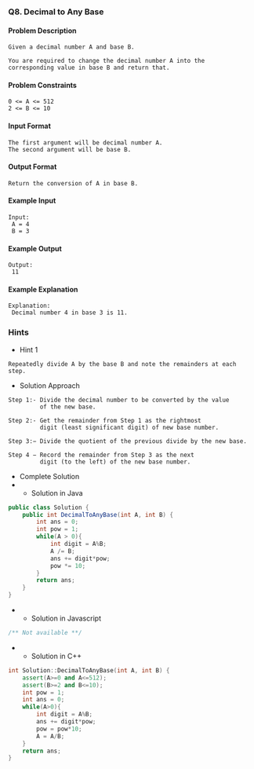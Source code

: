 ### Q8. Decimal to Any Base
#### Problem Description
```text
Given a decimal number A and base B.

You are required to change the decimal number A into the 
corresponding value in base B and return that.
```
#### Problem Constraints
```text
0 <= A <= 512
2 <= B <= 10
```
#### Input Format
```text
The first argument will be decimal number A.
The second argument will be base B.
```
#### Output Format
```text
Return the conversion of A in base B.
```
#### Example Input
```text
Input:
 A = 4
 B = 3
```
#### Example Output
```text
Output:
 11
```
#### Example Explanation
```text
Explanation:
 Decimal number 4 in base 3 is 11.
```
### Hints
* Hint 1
```text
Repeatedly divide A by the base B and note the remainders at each step.
```
* Solution Approach
```text
Step 1:- Divide the decimal number to be converted by the value 
         of the new base.

Step 2:- Get the remainder from Step 1 as the rightmost 
         digit (least significant digit) of new base number.

Step 3:− Divide the quotient of the previous divide by the new base.

Step 4 − Record the remainder from Step 3 as the next 
         digit (to the left) of the new base number.
```
* Complete Solution
* * Solution in Java
```java
public class Solution {
    public int DecimalToAnyBase(int A, int B) {
        int ans = 0;
        int pow = 1;
        while(A > 0){
            int digit = A%B;
            A /= B;
            ans += digit*pow;
            pow *= 10;
        }
        return ans;
    }
}
```
* * Solution in Javascript
```javascript
/** Not available **/
```
* * Solution in C++
```cpp
int Solution::DecimalToAnyBase(int A, int B) {
    assert(A>=0 and A<=512);
    assert(B>=2 and B<=10);
    int pow = 1;
    int ans = 0;
    while(A>0){
        int digit = A%B;
        ans += digit*pow;
        pow = pow*10;
        A = A/B;
    }
    return ans;
}
```

